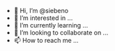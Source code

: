 - 👋 Hi, I’m @siebeno
- 👀 I’m interested in ...
- 🌱 I’m currently learning ...
- 💞️ I’m looking to collaborate on ...
- 📫 How to reach me ...

<!---
siebeno/siebeno is a ✨ special ✨ repository because its `README.md` (this file) appears on your GitHub profile.
You can click the Preview link to take a look at your changes.
--->
